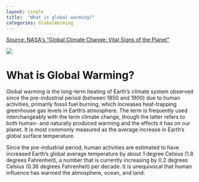 ```yaml
---
layout: single
title:  "What is global warming?"
categories: GlobalWarming
---
```


[Source: NASA's “Global Climate Change: Vital Signs of the Planet”](https://climate.nasa.gov/resources/global-warming-vs-climate-change/)

![](https://climate.nasa.gov/internal_resources/2540)

What is Global Warming?
===

Global warming is the long-term heating of Earth’s climate system observed since the pre-industrial period (between 1850 and 1900) due to human activities, primarily fossil fuel burning, which increases heat-trapping greenhouse gas levels in Earth’s atmosphere. The term is frequently used interchangeably with the term climate change, though the latter refers to both human- and naturally produced warming and the effects it has on our planet. It is most commonly measured as the average increase in Earth’s global surface temperature.

Since the pre-industrial period, human activities are estimated to have increased Earth’s global average temperature by about 1 degree Celsius (1.8 degrees Fahrenheit), a number that is currently increasing by 0.2 degrees Celsius (0.36 degrees Fahrenheit) per decade. It is unequivocal that human influence has warmed the atmosphere, ocean, and land.
